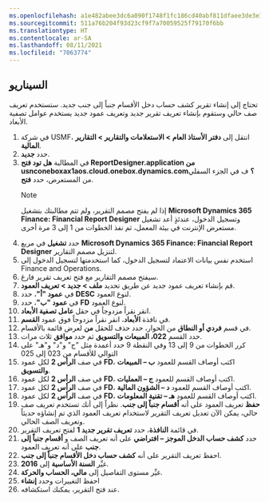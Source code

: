 ```yaml
---
ms.openlocfilehash: a1e482abee3dc6a090f1748f1fc186cd40abf811dfaee3de3e11342e34d16169
ms.sourcegitcommit: 511a76b204f93d23cf9f7a70059525f79170f6bb
ms.translationtype: HT
ms.contentlocale: ar-SA
ms.lasthandoff: 08/11/2021
ms.locfileid: "7063774"
---
```

## <a name="scenario"></a>السيناريو
تحتاج إلى إنشاء تقرير كشف حساب دخل الأقسام جنباً إلى جنب جديد. ستستخدم تعريف صف حالي وستقوم بإنشاء تعريف تقرير جديد وتعريف عمود جديد يستخدم عوامل تصفية الأبعاد.

1.  في شركة USMF، انتقل إلى **دفتر الأستاذ العام > الاستعلامات والتقارير > التقارير المالية**.
2.  حدد **جديد**. 
3.  في المطالبة **هل تود فتح ReportDesigner.application من usnconeboxax1aos.cloud.onebox.dynamics.com؟** ف في الجزء السفلي من المستعرض، حدد **فتح**.
    > [!NOTE]
    >إذا لم يفتح مصمم التقرير، ولم تتم مطالبتك بتشغيل **Microsoft Dynamics 365 Finance: Financial Report Designer** وتسجيل الدخول، عندئذٍ أعد تشغيل مستعرض الإنترنت في بيئة المعمل، ثم نفذ الخطوات من 1 إلى 3 مرة أخرى.
5.  حدد **تشغيل** في مربع **Microsoft Dynamics 365 Finance: Financial Report Designer** لتنزيل مصمم التقارير. 
6.  استخدم نفس بيانات الاعتماد لتسجيل الدخول، كما استخدمتها لتسجيل الدخول إلى Finance and Operations. 
6.  سيفتح مصمم التقارير مع فتح تعريف تقرير فارغ. 
4.  قم بإنشاء تعريف عمود جديد عن طريق تحديد **ملف > جديد > تعريف العمود**.
5.  في **عمود "أ"**، حدد **DESC** لنوع العمود.
6.  في **عمود "ب"**، حدد **FD** لنوع العمود.
7.  انقر نقراً مزدوجاً في حقل **عامل تصفية الأبعاد**.
8.  في نافذة **الأبعاد**، انقر نقراً مزدوجاً فوق عمود **القسم**.
9.  في قسم **فردي أو النطاق** من الحوار، حدد حذف للحقل **من** لعرض قائمة بالأقسام.
10. حدد القسم **022، المبيعات والتسويق** ثم حدد **موافق** ثلاث مرات.
11. كرر الخطوات من 9 إلى 13 وفي النقطة 9 حدد أعمدة مثل "ج" و"د" و"هـ" على التوالي للأقسام من 023 إلى 025
12. في صف **الرأس 2** لكل عمود **FD**، اكتب أوصاف القسم للعمود **ب – المبيعات والتسويق**.
13. في صف **الرأس 2** لكل عمود **FD**، اكتب أوصاف القسم للعمود **ج – العمليات**.
14. في صف **الرأس 2** لكل عمود **FD**، اكتب أوصاف القسم للعمود **د – الشؤون المالية**.
15. في صف **الرأس 2** لكل عمود **FD**، اكتب أوصاف القسم للعمود **هـ – تقنية المعلومات**.
16. **حفظ** تعريف العمود على أنه **أقسام جنباً إلى جنب**. نظراً إلى أنك تستخدم تعريف صف حالي، يمكن الآن تعديل تعريف التقرير لاستخدام تعريف العمود الذي تم إنشاؤه حديثاً وتعريف الصف الحالي.
18. في قائمة **النافذة**، حدد **تعريف تقرير جديد 1** لفتح تعريف التقرير.
19. حدد **كشف حساب الدخل الموجز – افتراضي** على أنه تعريف الصف و **أقسام جنباً إلى جنب** على أنه تعريف العمود.
20. احفظ تعريف التقرير على أنه **كشف حساب دخل الأقسام جنباً إلى جنب**.
21. غيِّر **السنة الأساسية** إلى **2016**.
22. غيِّر مستوى التفاصيل إلى **مالي، الحساب والحركة**.
23. احفظ التغييرات وحدد **إنشاء** 
24. عند فتح التقرير، يمكنك استكشافه.

